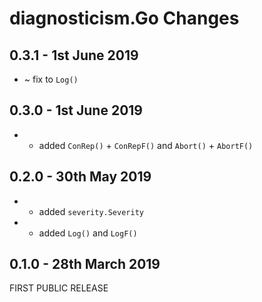 # **diagnosticism.Go** Changes

## 0.3.1 - 1st June 2019

* ~ fix to ``Log()``

## 0.3.0 - 1st June 2019

* + added ``ConRep()`` + ``ConRepF()`` and ``Abort()`` + ``AbortF()``

## 0.2.0 - 30th May 2019

* + added ``severity.Severity``
* + added ``Log()`` and ``LogF()``

## 0.1.0 - 28th March 2019

FIRST PUBLIC RELEASE

